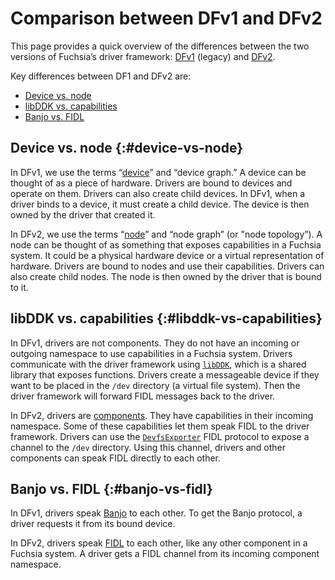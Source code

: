 # Comparison between DFv1 and DFv2

This page provides a quick overview of the differences between the two versions
of Fuchsia’s driver framework: [DFv1][dfv1] (legacy) and [DFv2][dfv2].

Key differences between DF1 and DFv2 are:

* [Device vs. node](#device-vs-node)
* [libDDK vs. capabilities](#libddk-vs-capabilities)
* [Banjo vs. FIDL](#banjo-vs-fidl)

## Device vs. node {:#device-vs-node}

In DFv1, we use the terms “[device][device]” and “device graph.” A device can be thought
of as a piece of hardware. Drivers are bound to devices and operate on them.
Drivers can also create child devices. In DFv1, when a driver binds to a device,
it must create a child device. The device is then owned by the driver that
created it.

In DFv2, we use the terms “[node][node]” and “node graph” (or "node topology”).
A node can be thought of as something that exposes capabilities in a Fuchsia system.
It could be a physical hardware device or a virtual representation of hardware.
Drivers are bound to nodes and use their capabilities. Drivers can also create
child nodes. The node is then owned by the driver that is bound to it.

## libDDK vs. capabilities {:#libddk-vs-capabilities}

In DFv1, drivers are not components. They do not have an incoming or outgoing
namespace to use capabilities in a Fuchsia system. Drivers communicate with the
driver framework using [`libDDK`][device-driver-lifecycle], which is a shared library
that exposes functions. Drivers create a messageable device if they want to be placed
in the `/dev` directory (a virtual file system). Then the driver framework will forward
FIDL messages back to the driver.

In DFv2, drivers are [components][components]. They have capabilities in their incoming
namespace. Some of these capabilities let them speak FIDL to the driver framework.
Drivers can use the [`DevfsExporter`][devfs] FIDL protocol to expose a channel to the
`/dev` directory. Using this channel, drivers and other components can speak FIDL
directly to each other.

## Banjo vs. FIDL {:#banjo-vs-fidl}

In DFv1, drivers speak [Banjo][banjo] to each other. To get the Banjo protocol, a
driver requests it from its bound device.

In DFv2, drivers speak [FIDL][fidl] to each other, like any other component in a
Fuchsia system. A driver gets a FIDL channel from its incoming component namespace.

[dfv1]: /docs/development/drivers/concepts/fdf.md
[dfv2]: /docs/concepts/drivers/driver_framework.md
[device]: /docs/development/drivers/concepts/device_driver_model/device-model.md
[node]: /docs/concepts/drivers/drivers_and_nodes.md
[node-topology]: /docs/concepts/drivers/drivers_and_nodes.md#node_topology
[device-driver-lifecycle]: /docs/development/drivers/concepts/device_driver_model/device-lifecycle.md
[devfs]: /docs/concepts/drivers/driver_communication.md
[components]: /docs/concepts/components/v2/README.md
[banjo]: /docs/development/drivers/concepts/device_driver_model/banjo.md
[fidl]: /docs/concepts/fidl/overview.md

